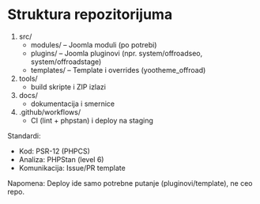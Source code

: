 # Struktura repozitorijuma

1. src/
   - modules/ – Joomla moduli (po potrebi)
   - plugins/ – Joomla pluginovi (npr. system/offroadseo, system/offroadstage)
   - templates/ – Template i overrides (yootheme_offroad)
2. tools/
   - build skripte i ZIP izlazi
3. docs/
   - dokumentacija i smernice
4. .github/workflows/
   - CI (lint + phpstan) i deploy na staging

Standardi:

- Kod: PSR-12 (PHPCS)
- Analiza: PHPStan (level 6)
- Komunikacija: Issue/PR template

Napomena: Deploy ide samo potrebne putanje (pluginovi/template), ne ceo repo.
